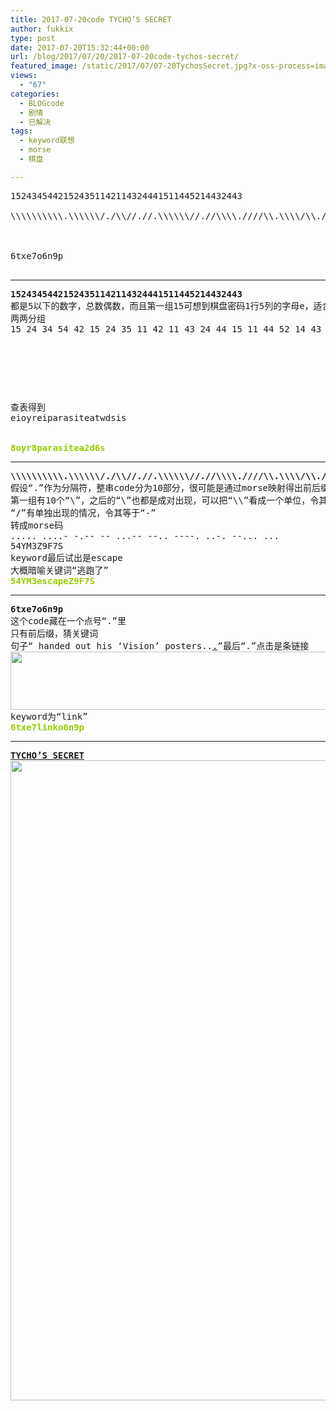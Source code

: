 ```yaml
---
title: 2017-07-20code TYCHO’S SECRET
author: fukkix
type: post
date: 2017-07-20T15:32:44+00:00
url: /blog/2017/07/20/2017-07-20code-tychos-secret/
featured_image: /static/2017/07/07-20TychosSecret.jpg?x-oss-process=image/resize,m_fill,w_700,h_220
views:
  - "67"
categories:
  - BLOGcode
  - 剧情
  - 已解决
tags:
  - keyword联想
  - morse
  - 棋盘

---
```

<pre>15243454421524351142114324441511445214432443

<!--StartFragment -->\\\\\\\\\\.\\\\\\/./\\//.//.\\\\\\//.//\\\\.////\\.\\\\/\\.//\\\\\\.\\\\\\



<!--StartFragment -->6txe7o6n9p

<!--more--></pre>

* * *

<pre><strong>15243454421524351142114324441511445214432443
</strong>都是5以下的数字，总数偶数，而且第一组15可想到棋盘密码1行5列的字母e，适合作为数字开头的选项
两两分组
15 24 34 54 42 15 24 35 11 42 11 43 24 44 15 11 44 52 14 43 24 43



<table border="0" cellpading="0" cellspacing="0"   >
  
  	
  
</table>

查表得到
eioyreiparasiteatwdsis


<span style="color: #99cc00;"><strong>8oyr8parasitea2d6s</strong></span></pre>

* * *

<pre><strong>\\\\\\\\\\.\\\\\\/./\\//.//.\\\\\\//.//\\\\.////\\.\\\\/\\.//\\\\\\.\\\\\\
</strong>假设“.”作为分隔符，整串code分为10部分，很可能是通过morse映射得出前后缀，猜关键词的套路。
第一组有10个“\”，之后的“\”也都是成对出现，可以把“\\”看成一个单位，令其等于“.”
“/”有单独出现的情况，令其等于“-”
转成morse码
..... ....- -.-- -- ...-- --.. ----. ..-. --... ...
54YM3Z9F7S
keyword最后试出是escape
大概暗喻关键词“逃跑了”<strong>
<span style="color: #99cc00;">54YM3escapeZ9F7S</span></strong></pre>

* * *

<pre><strong>6txe7o6n9p
</strong>这个code藏在一个点号“.”里
只有前后缀，猜关键词
句子“ handed out his ‘Vision’ posters..<span style="color: #33cccc;"><a href="http://investigate.ingress.com/2017/07/20/tychos-secret/6txe7o6n9p">.</a></span>”最后“.”点击是条链接<strong>
<a href="/static/2017/07/20170720232632.png"><img class="alignnone size-full wp-image-582" src="/static/2017/07/20170720232632.png" alt="" width="574" height="93" srcset="/static/2017/07/20170720232632.png 574w, /static/2017/07/20170720232632.png?x-oss-process=image/resize,m_fill,w_300,h_49 300w" sizes="(max-width: 574px) 100vw, 574px" /></a>
</strong>keyword为“link”
<span style="color: #99cc00;"><strong>6txe7linko6n9p</strong></span></pre>

* * *

<pre><span style="color: #99cc00;"><strong><a href="http://investigate.ingress.com/2017/07/20/tychos-secret/">TYCHO’S SECRET</a><a href="/static/2017/07/07-20TychosSecret2.jpg">
<img class="alignnone size-large wp-image-584" src="/static/2017/07/07-20TychosSecret2.jpg?x-oss-process=image/resize,m_fill,w_1024,h_1024" alt="" width="1024" height="1024" srcset="/static/2017/07/07-20TychosSecret2.jpg 1400w, /static/2017/07/07-20TychosSecret2.jpg?x-oss-process=image/resize,m_fill,w_150,h_150 150w, /static/2017/07/07-20TychosSecret2.jpg?x-oss-process=image/resize,m_fill,w_300,h_300 300w, /static/2017/07/07-20TychosSecret2.jpg?x-oss-process=image/resize,m_fill,w_768,h_768 768w, /static/2017/07/07-20TychosSecret2.jpg?x-oss-process=image/resize,m_fill,w_1024,h_1024 1024w" sizes="(max-width: 1024px) 100vw, 1024px" /></a></strong></span>

</pre>